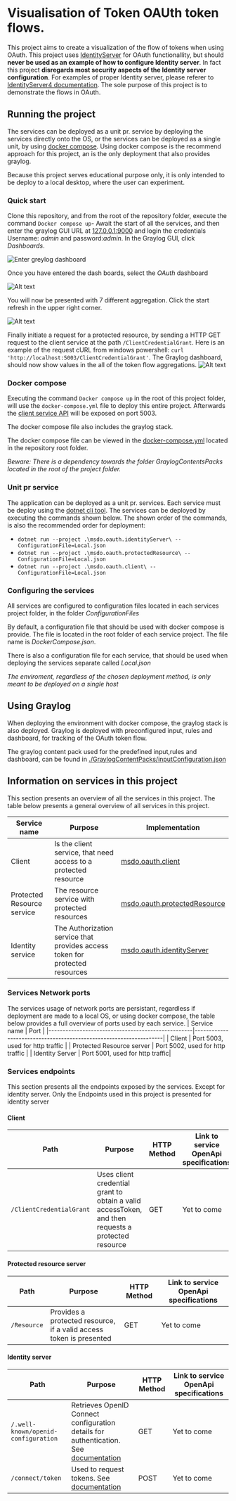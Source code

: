# Visualisation of Token OAUth token flows.
This project aims to create a visualization of the flow of tokens when using OAuth. 
This project uses [IdentityServer](https://duendesoftware.com/products/identityserver) for OAuth functionallity, but should  **never be used as an example of how to configure Identity server**.
In fact this project **disregards most security aspects of the Identity server configuration**. For examples of proper Identity server, please referer
to [IdentityServer4 documentation](https://docs.duendesoftware.com/identityserver/v7). The sole purpose of this project is to demonstrate the flows
in OAuth.

## Running the project
The services can be deployed as a unit pr. service by deploying the services directly onto the OS, 
or the services can be deployed as a single unit, by using [docker compose](https://docs.docker.com/compose/). Using docker compose is the recommend approach for this project,
an is the only deployment that also provides graylog.

  
Because this project serves educational purpose only, it is only intended to be deploy to a local desktop, where the user can experiment.

### Quick start
Clone this repository, and from the root of the repository folder, execute the command ```Docker compose up```- Await the start of all
the services, and then enter the graylog  GUI URL at [127.0.0.1:9000](http://127.0.0.1:9000) and login the credentials Username: _admin_ and password:_admin_.
In the Graylog GUI, click _Dashboards_.

![Enter greylog dashboard](./Images/Graylog/EnterGraylogDashBoard.png)  
  
Once you have entered the dash boards, select the _OAuth_ dashboard  
  
![Alt text](./Images/Graylog/EnterOAuthDashboard.png)  
  
You will now be presented with 7 different aggregation. Click the start refresh in the upper right corner.  
  
![Alt text](./Images/Graylog/ShowingOAuthDashboard.png)  
  
Finally initiate a request for a protected resource, by sending a HTTP GET request to the client service at the path `/ClientCredentialGrant`.
Here is an example of the request cURL from windows powershell: ```curl 'http://localhost:5003/ClientCredentialGrant'```. The Graylog dashboard,
should now show values in the all of the token flow aggregations. 
![Alt text](./Images/Graylog/LogAggregations.png)

### Docker compose
Executing the command ```Docker compose up``` in the root of this project folder, will use the `docker-compose.yml` file to deploy this entire project.
Afterwards the [client service API](#client) will be exposed on port 5003.
  
The docker compose file also includes the graylog stack.

The docker compose file can be viewed  in the [docker-compose.yml](./docker-compose.yml) located in the repository root folder.

_Beware: There is a dependency towards the folder GraylogContentsPacks located in the root of the project folder._

### Unit pr service
The application can be deployed as a unit pr. services. Each service must be deploy using the [dotnet cli tool](https://learn.microsoft.com/en-us/dotnet/core/tools/).
The services can be deployed by executing the commands shown below. The shown order of the commands, is also the recommended order for deployment:

- ```dotnet run --project .\msdo.oauth.identityServer\ --ConfigurationFile=Local.json```
- ```dotnet run --project .\msdo.oauth.protectedResource\ --ConfigurationFile=Local.json```
- ```dotnet run --project .\msdo.oauth.client\ --ConfigurationFile=Local.json```


### Configuring the services
All services are configured to configuration files located in each services project folder, in the folder _ConfigurationFiles_

By default, a configuration file that should be used with docker compose is provide. The file is located in the root folder of
each service project. The file name is _DockerCompose.json_.

There is also a configuration file for each service, that should be used when deploying the services separate  called _Local.json_

*The enviroment, regardless of the chosen deployment method, is only meant to be deployed on a single host*

## Using Graylog
When deploying the environment with docker compose, the graylog stack is also deployed. Graylog is deployed with preconfigured
input, rules and dashboard, for tracking of the OAuth token flow.
  
The graylog content pack used for the predefined input,rules and dashboard, can be found in [./GraylogContentPacks/inputConfiguration.json](./GraylogContentPacks/inputConfiguration.json)


## Information on services in this project
This section presents an overview of all the services in this project. The table below presents a general overview of all services in this project.

| Service name                                      | Purpose                                                           |Implementation                                                           |
|---------------------------------------------------|-------------------------------------------------------------------|-------------------------------------------------------------------|
| Client | Is the client service, that need access to a protected resource | [msdo.oauth.client](./msdo.oauth.client) |
| Protected Resource service | The resource service with protected resources | [msdo.oauth.protectedResource](./msdo.oauth.protectedResource) |
| Identity service | The Authorization service that provides access token for protected resources | [msdo.oauth.identityServer](./msdo.oauth.identityServer) |

### Services Network ports
The services usage of network ports are persistant, regardless if deployment are made to a local OS, or using docker compose,
the table below provides a full overview of ports used by each service.
| Service name                                      | Port                                                           |
|---------------------------------------------------|-------------------------------------------------------------------|
| Client | Port 5003, used for http traffic  |
| Protected Resource server | Port 5002, used for http traffic |
| Identity Server | Port 5001, used for http traffic|

### Services endpoints
This section presents all the endpoints exposed by the services. Except for identity server. Only
the Endpoints used in this project is presented for identity server


#### Client

| Path                                      | Purpose                                                           | HTTP Method | Link to service OpenApi specifications |
|-------------------------------------------|-------------------------------------------------------------------|-------------|---------------------------------------|
| `/ClientCredentialGrant`                 | Uses client credential grant to obtain a valid accessToken, and then requests a protected resource | GET         | Yet to come                           |


#### Protected resource server
| Path                  | Purpose                                                           | HTTP Method | Link to service OpenApi specifications |
|-----------------------|-------------------------------------------------------------------|-------------|---------------------------------------|
| `/Resource`           | Provides a protected resource, if a valid access token is presented | GET         | Yet to come                           |


#### Identity server
| Path                                      | Purpose                                                           | HTTP Method | Link to service OpenApi specifications |
|-------------------------------------------|-------------------------------------------------------------------|-------------|---------------------------------------|
| `/.well-known/openid-configuration`       | Retrieves OpenID Connect configuration details for authentication. See [documentation](https://identityserver4.readthedocs.io/en/latest/endpoints/discovery.html) | GET         | Yet to come                           |
| `/connect/token`                          | Used to request tokens. See [documentation](https://identityserver4.readthedocs.io/en/latest/endpoints/token.html)  | POST        | Yet to come                           |